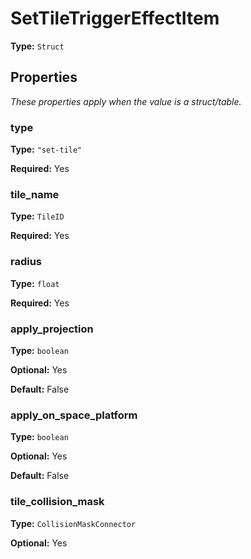 # SetTileTriggerEffectItem

**Type:** `Struct`

## Properties

*These properties apply when the value is a struct/table.*

### type

**Type:** `"set-tile"`

**Required:** Yes

### tile_name

**Type:** `TileID`

**Required:** Yes

### radius

**Type:** `float`

**Required:** Yes

### apply_projection

**Type:** `boolean`

**Optional:** Yes

**Default:** False

### apply_on_space_platform

**Type:** `boolean`

**Optional:** Yes

**Default:** False

### tile_collision_mask

**Type:** `CollisionMaskConnector`

**Optional:** Yes


